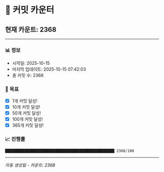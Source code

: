 # 🔢 커밋 카운터

## 현재 카운트: 2368

---

### 📊 정보
- 시작일: 2025-10-15
- 마지막 업데이트: 2025-10-15 07:42:03
- 총 커밋 수: 2368

### 🎯 목표
- [x] 1개 커밋 달성!
- [x] 10개 커밋 달성!
- [x] 50개 커밋 달성!
- [x] 100개 커밋 달성!
- [x] 365개 커밋 달성!

### 📈 진행률
```
██████████████████████████████████████████████████ 2368/100
```

---
*자동 생성됨 - 카운트: 2368*
